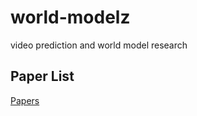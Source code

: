 # world-modelz
video prediction and world model research

## Paper List

[Papers](./research/papers.md)